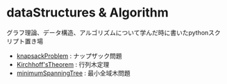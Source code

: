 # dataStructures & Algorithm

グラフ理論、データ構造、アルゴリズムについて学んだ時に書いたpythonスクリプト置き場




- [knapsackProblem](https://github.com/Wotipati/dataStructuresAndAlgorithm/tree/master/knapsackProblem) : ナップザック問題
- [Kirchhoff'sTheorem](https://github.com/Wotipati/dataStructuresAndAlgorithm/tree/master/Kirchhoff'sTheorem) : 行列木定理
- [minimumSpanningTree](https://github.com/Wotipati/dataStructuresAndAlgorithm/tree/master/minimumSpanningTree) : 最小全域木問題  
